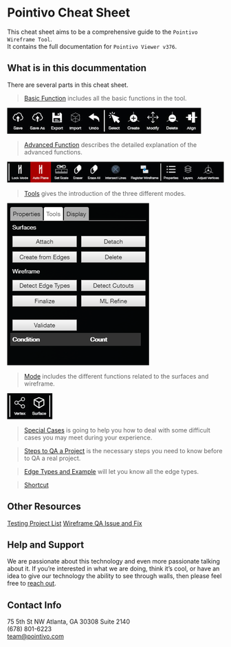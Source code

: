 # Pointivo Cheat Sheet

This cheat sheet aims to be a comprehensive guide to the `Pointivo Wireframe Tool`.   
It contains the full documentation for `Pointivo Viewer v376`.

## What is in this docummentation

There are several parts in this cheat sheet.

>[Basic Function](basic-function.md) includes all the basic functions in the tool.

![](/Images/basic.jpg)

>[Advanced Function](advanced-function.md) describes the detailed explanation of the advanced functions.

![](/Images/advanced.jpg)

>[Tools](tools.md) gives the introduction of the three different modes.

![](/Images/tools.png)

>[Mode](mode.md) includes the different functions related to the surfaces and wireframe.

![](/Images/mode.jpg)

>[Special Cases](special-cases.md) is going to help you how to deal with some difficult cases you may meet during your experience.

>[Steps to QA a Project](steps-to-qa-a-project.md) is the necessary steps you need to know before to QA a real project.

>[Edge Types and Example](edge-types-and-example.md) will let you know all the edge types.

>[Shortcut](shortcut.md)

## Other Resources

[Testing Project List](https://docs.google.com/spreadsheets/d/1V2SI43IB1drwqNA9YoSAxvmM10optnzVloJobg5GqSc/edit#gid=0)
[Wireframe QA Issue and Fix](https://docs.google.com/presentation/d/1Dvk6KUP5EFZVOGPLhFnmeHY2iZ4dZ6n3FJNz8WnrtHI/edit#slide=id.p)

## Help and Support

We are passionate about this technology and even more passionate talking about it. If you’re interested in what we are doing, think it’s cool, or have an idea to give our technology the ability to see through walls, then please feel free to [reach out](http://pointivo.com/contact/).

## Contact Info

75 5th St NW Atlanta, GA 30308 Suite 2140  
\(678\) 801-6223  
team@pointivo.com

